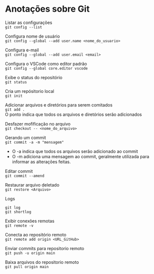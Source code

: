 # Anotações sobre Git

Listar as configurações <br>
```git config --list```

Configura nome de usuário <br>
```git config --global --add user.name <nome_do_usuario>```

Configura e-mail <br>
```git config --global --add user.email <email>```

Configura o VSCode como editor padrão <br>
`git config --global core.editor vscode`

Exibe o status do repositório <br>
`git status`

Cria um repósitorio local<br>
`git init`

Adicionar arquivos e diretórios para serem comitados <br>
`git add .`
<br> O ponto indica que todos os arquivos e diretórios serão adicionados
<br>

Desfazer mofificação no arquivo<br>
`git checkout -- <nome_do_arquivo>`

Gerando um commit <br>
`git commit -a -m "mensagem"`
+ O -a indica que todos os arquivos serão adicionado ao commit
+ O -m adiciona uma mensagem ao commit, geralmente utilizada para informar as alterações feitas.

Editar commit<br>
`git commit --amend`

Restaurar arquivo deletado<br>
`git restore <Arquivo>`

Logs<br>
```
git log
git shortlog
```

Exibir conexões remotas<br>
`git remote -v`

Conecta ao repositório remoto <br>
`git remote add origin <URL_GitHub>`

Enviar commits para repositorio remoto<br>
`git push -u origin main`

Baixa arquivos do repositorio remoto<br>
`git pull origin main`

